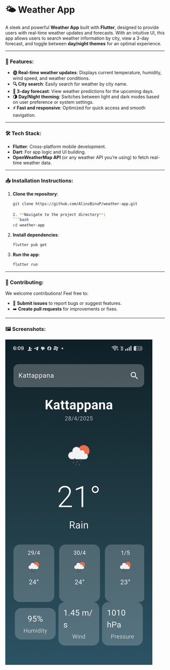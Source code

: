# 🌤️ **Weather App**

A sleek and powerful **Weather App** built with **Flutter**, designed to provide users with real-time weather updates and forecasts. With an intuitive UI, this app allows users to search weather information by city, view a 3-day forecast, and toggle between **day/night themes** for an optimal experience.

---

### 🚀 **Features:**

- **🌞 Real-time weather updates**: Displays current temperature, humidity, wind speed, and weather conditions.
- **🔍 City search**: Easily search for weather by city name.
- **📅 3-day forecast**: View weather predictions for the upcoming days.
- **🌗 Day/Night theming**: Switches between light and dark modes based on user preference or system settings.
- **⚡ Fast and responsive**: Optimized for quick access and smooth navigation.

---

### 🛠️ **Tech Stack:**

- **Flutter**: Cross-platform mobile development.
- **Dart**: For app logic and UI building.
- **OpenWeatherMap API** (or any weather API you’re using) to fetch real-time weather data.

---

### 📥 **Installation Instructions:**

1. **Clone the repository**:
   ```bash
   git clone https://github.com/AlinsBinuP/weather-app.git

   2. **Navigate to the project directory**:
   ```bash
   cd weather-app
   ```

3. **Install dependencies**:
   ```bash
   flutter pub get
   ```

4. **Run the app**:
   ```bash
   flutter run
   ```

---

### 🤝 **Contributing:**

We welcome contributions! Feel free to:
- 📝 **Submit issues** to report bugs or suggest features.
- ➡️ **Create pull requests** for improvements or fixes.

---

### 🖼️ **Screenshots:**

![Weather App Screenshot](Screenshot_2025-04-28-18-09-53-83_c3995fee05de960e26ec26b8103e34a5.jpg)
